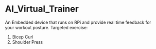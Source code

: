 # AI_Virtual_Trainer

An Embedded device that runs on RPi and provide real time feedback for your workout posture.
Targeted exercise:
1. Bicep Curl
2. Shoulder Press